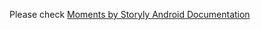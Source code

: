 Please check [Moments by Storyly Android Documentation](https://docs.storyly.io/docs/moments-android-quick-start)